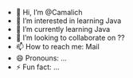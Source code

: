 - 👋 Hi, I’m @Camalich
- 👀 I’m interested in learning Java
- 🌱 I’m currently learning Java
- 💞️ I’m looking to collaborate on ??
- 📫 How to reach me: Mail
- 😄 Pronouns: ...
- ⚡ Fun fact: ...

<!---
Camalich/Camalich is a ✨ special ✨ repository because its `README.md` (this file) appears on your GitHub profile.
You can click the Preview link to take a look at your changes.
--->
